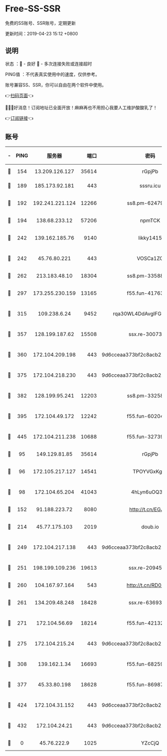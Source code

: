 # Free-SS-SSR

免费的SS账号、SSR账号，定期更新

更新时间：2019-04-23 15:12 +0800

## 说明

状态     ：🙂 - 良好 🙁 - 多次连接失败或连接超时

PING值   ：不代表真实使用中的速度，仅供参考。

账号兼容SS、SSR，你可以自由在两个软件中使用。

👉[扫码页面](https://liesauer.github.io/Free-SS-SSR/)👈

🎉🎉🎉好消息！订阅地址已全面开放！麻麻再也不用担心我要人工维护酸酸乳了！

👉[订阅链接](https://www.liesauer.net/yogurt/subscribe?ACCESS_TOKEN=DAYxR3mMaZAsaqUb)👈

## 账号

|-|PING|服务器|端口|密码|加密方式|区域|
|:----:|:----:|:-----:|-----:|:----:|:----:|:----:|
|🙂|154|13.209.126.127|35614|rGpjPb|rc4-md5|KR|
|🙂|189|185.173.92.181|443|sssru.icu|rc4-md5|RU|
|🙂|192|192.241.221.124|12266|ss8.pm-62479228|aes-256-cfb|US|
|🙂|194|138.68.233.12|57206|npmTCK|rc4-md5|US|
|🙂|242|139.162.185.76|9140|likky1415|aes-256-cfb|DE|
|🙂|242|45.76.80.221|443|VOSCa1ZG|aes-256-cfb|DE|
|🙂|262|213.183.48.10|18304|ss8.pm-33588468|rc4-md5|RU|
|🙂|297|173.255.230.159|13165|f55.fun-41763187|aes-256-cfb|US|
|🙂|315|109.238.6.24|9452|rqa30WL4DdAvgIFG6Fs3znzTa|aes-256-cfb|FR|
|🙂|357|128.199.187.62|15508|ssx.re-30073264|aes-256-cfb|SG|
|🙂|360|172.104.209.198|443|9d6cceaa373bf2c8acb22e60b6a58be6|aes-256-cfb|US|
|🙂|375|172.104.218.230|443|9d6cceaa373bf2c8acb22e60b6a58be6|aes-256-cfb|US|
|🙂|382|128.199.95.241|12203|ss8.pm-33258331|aes-256-cfb|SG|
|🙂|395|172.104.49.172|12242|f55.fun-60204359|aes-256-cfb|SG|
|🙂|445|172.104.211.238|10688|f55.fun-32739231|aes-256-cfb|US|
|🙂|95|149.129.81.85|35614|rGpjPb|rc4-md5|HK|
|🙂|96|172.105.217.127|14541|TPOYVGxKglpi|aes-256-cfb|JP|
|🙂|98|172.104.65.204|41043|4hLyn6uOQ3hU|aes-256-cfb|JP|
|🙂|152|91.188.223.72|8080|http://t.cn/EGJIyrl|rc4-md5|RU|
|🙂|214|45.77.175.103|2019|doub.io|aes-128-ctr|SG|
|🙂|249|172.104.217.138|443|9d6cceaa373bf2c8acb22e60b6a58be6|aes-256-cfb|US|
|🙂|251|198.199.109.236|19613|ssx.re-20945922|aes-256-cfb|US|
|🙂|260|104.167.97.164|543|http://t.cn/RD0D7sx|rc4-md5|CA|
|🙂|261|134.209.48.248|18428|ssx.re-63693340|aes-256-cfb|US|
|🙂|271|172.104.56.69|18214|f55.fun-42132790|aes-256-cfb|SG|
|🙂|275|172.104.215.24|443|9d6cceaa373bf2c8acb22e60b6a58be6|aes-256-cfb|US|
|🙂|308|139.162.1.34|16693|f55.fun-68259533|aes-256-cfb|SG|
|🙂|377|45.33.80.198|18628|f55.fun-86987032|aes-256-cfb|US|
|🙂|424|172.104.31.152|443|9d6cceaa373bf2c8acb22e60b6a58be6|aes-256-cfb|US|
|🙂|432|172.104.24.21|443|9d6cceaa373bf2c8acb22e60b6a58be6|aes-256-cfb|US|
|🙁|0|45.76.222.9|1025|YZcCjQ|rc4-md5|JP|
